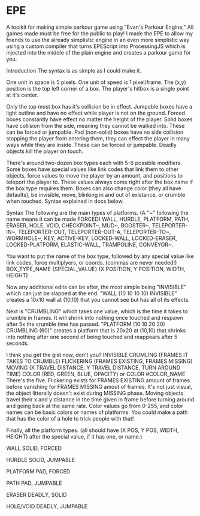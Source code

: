 # EPE
A toolkit for making simple parkour game using "Evan's Parkour Engine," All games made must be free for the public to play!
I made the EPE to allow my friends to use the already simplistic engine in an even more simplistic way using a custom compiler that turns EPEScript into ProcessingJS which is injected into the middle of the plain engine and creates a parkour game for you.

Introduction
  The syntax is as simple as I could make it.
  
  One unit in space is 5 pixels.
  One unit of speed is 1 pixel/frame.
  The (x,y) position is the top left corner of a box.
  The player's hitbox is a single point at it's center.
  
  Only the top most box has it's collision be in effect.
  Jumpable boxes have a light outline and have no effect while player is not on the ground.
  Forced boxes constantly have effect no matter the height of the player.
  Solid boxes have collision from the side, meaning they cannot be walked into. These can be forced or jumpable.
  Pad (non-solid) boxes have no side collision stopping the player from entering them, they can effect the player in many ways while they are inside. These can be forced or jumpable.
  Deadly objects kill the player on touch.
  
  There's around two-dozen box types each with 5-6 possible modifiers.
  Some boxes have special values like link codes that link them to other objects, force values to move the player by an amount, and positions to teleport the player to. These values always come right after the box name if the box type requires them.
  Boxes can also change color (they all have defaults), be invisible, move, blinking in and out of existance, or crumble when touched.
  Syntax explained in docs below.

Syntax
  The following are the main types of platforms. (A "~" following the name means it can be made FORCED)
  WALL, HURDLE, PLATFORM, PATH, ERASER, HOLE, VOID, CHECKPOINT~, MUD~, BOOSTER~, TELEPORTER-IN~, TELEPORTER-OUT, TELEPORTER-OUT-A, TELEPORTER-TO~, WORMHOLE~, KEY, ACTIVE-KEY, LOCKED-WALL, LOCKED-ERASER, LOCKED-PLATFORM, ELASTIC-WALL, TRAMPOLINE, CONVEYOR~.

  You want to put the name of the box type, followed by any special value like link codes, force multiplyers, or coords.
  (commas are never needed!)
  BOX_TYPE_NAME {SPECIAL_VALUE} (X POSITION, Y POSITION, WIDTH, HEIGHT)

  Now any additional edits can be after, the most simple being "INVISIBLE" which can just be slapped at the end.
  "WALL (10 10 10 10) INVISIBLE" creates a 10x10 wall at (10,10) that you cannot see but has all of its effects.

  Next is "CRUMBLING" which takes one value, which is the time it takes to crumble in frames. It will shrink into nothing once touched and respawn after 5x the crumble time has passed.
  "PLATFORM (10 10 20 20) CRUMBLING (60)" creates a platform that is 20x20 at (10,10) that shrinks into nothing after one second of being touched and reappears after 5 seconds.

  I think you get the gist now, don't you?
  INVISIBLE
  CRUMLING (FRAMES IT TAKES TO CRUMBLE)
  FLICKERING (FRAMES EXISTING, FRAMES MISSING)
  MOVING (X TRAVEL DISTANCE, Y TRAVEL DISTANCE, TURN AROUND TIME)
  COLOR (RED, GREEN, BLUE, OPACITY) or COLOR #COLOR_NAME
  There's the five.
  Flickering exists for FRAMES EXISTING amount of frames before vanishing for FRAMES MISSING amout of frames. It's not just visual, the object litterally doesn't exist during MISSING phase.
  Moving objects travel their x and y distance in the time given in frame before turning around and going back at the same rate.
  Color values go from 0-255, and color names can be basic colors or names of platforms. You could make a path that has the color of a hole to trick people with that!

  Finally, all the platform types. (all should have (X POS, Y POS, WIDTH, HEIGHT) after the special value, if it has one, or name.)
  
  WALL
  SOLID, FORCED

  HURDLE
  SOLID, JUMPABLE

  PLATFORM
  PAD, FORCED

  PATH
  PAD, JUMPABLE

  ERASER
  DEADLY, SOLID

  HOLE/VOID
  DEADLY, JUMPABLE

  
  
  
